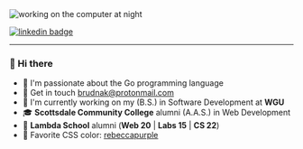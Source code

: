 <img src="https://raw.githubusercontent.com/brudnak/brudnak/master/rust-night.gif" alt="working on the computer at night"/>

[![linkedin badge](https://img.shields.io/badge/Andrew_Brudnak-30302f?style=flat&logo=linkedin)](https://www.linkedin.com/in/andrew-brudnak/)

---

### 👋 Hi there

- :whale: I'm passionate about the Go programming language
- :email: Get in touch <a href="mailto:brudnak@protonmail.com">brudnak@protonmail.com</a>
- :owl: I'm currently working on my (B.S.) in Software Development at **WGU**
- :mortar_board: **Scottsdale Community College** alumni (A.A.S.) in Web Development
- :foggy: **Lambda School** alumni (**Web 20** | **Labs 15** | **CS 22**)
- :purple_heart: Favorite CSS color: [rebeccapurple](https://medium.com/@valgaze/the-hidden-purple-memorial-in-your-web-browser-7d84813bb416)
